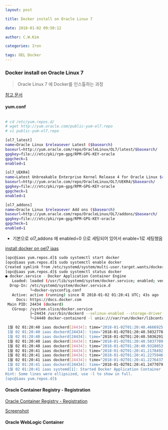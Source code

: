 ```yaml
---
layout: post 

title: Docker install on Oracle Linux 7 

date: 2018-01-02 09:50:12 

author: C.W.Kim 

categories: Iron

tags: OEL Docker 
---
```

### Docker install on Oracle Linux 7 ### 
> Oracle Linux 7 에 Docker를 인스톨하는 과정

[참고 문서](https://blogs.oracle.com/hlsu/install-docker-on-oracle-linux-7)

#### yum.conf ####

```bash

# cd /etc/yum.repos.d/
# wget http://yum.oracle.com/public-yum-ol7.repo
# vi public-yum-ol7.repo

[ol7_latest]
name=Oracle Linux $releasever Latest ($basearch)
baseurl=http://yum.oracle.com/repo/OracleLinux/OL7/latest/$basearch/
gpgkey=file:///etc/pki/rpm-gpg/RPM-GPG-KEY-oracle
gpgcheck=1
enabled=1

[ol7_UEKR4]
name=Latest Unbreakable Enterprise Kernel Release 4 for Oracle Linux $releasever ($basearch)
baseurl=http://yum.oracle.com/repo/OracleLinux/OL7/UEKR4/$basearch/
gpgkey=file:///etc/pki/rpm-gpg/RPM-GPG-KEY-oracle
gpgcheck=1
enabled=1

[ol7_addons]
name=Oracle Linux $releasever Add ons ($basearch)
baseurl=http://yum.oracle.com/repo/OracleLinux/OL7/addons/$basearch/
gpgkey=file:///etc/pki/rpm-gpg/RPM-GPG-KEY-oracle
gpgcheck=1
enabled=1

```

* 기본으로 ol7_addons 에 enabled=0 으로 세팅되어 있어서 enable=1로 세팅했음

[install docker on oel7 iaas](https://ironhub.github.io/assets/screenshots/install_docker_on_oel7.png)

```bash
[opc@iaas yum.repos.d]$ sudo systemctl start docker
[opc@iaas yum.repos.d]$ sudo systemctl enable docker
Created symlink from /etc/systemd/system/multi-user.target.wants/docker.service to /usr/lib/systemd/system/docker.service.
[opc@iaas yum.repos.d]$ sudo systemctl status docker
● docker.service - Docker Application Container Engine
   Loaded: loaded (/usr/lib/systemd/system/docker.service; enabled; vendor preset: disabled)
  Drop-In: /etc/systemd/system/docker.service.d
           └─docker-sysconfig.conf
   Active: active (running) since 화 2018-01-02 01:20:41 UTC; 43s ago
     Docs: https://docs.docker.com
 Main PID: 24434 (dockerd)
   CGroup: /system.slice/docker.service
           ├─24434 /usr/bin/dockerd --selinux-enabled --storage-driver devicemapper --storage-opt...
           └─24440 docker-containerd -l unix:///var/run/docker/libcontainerd/docker-containerd.so...

 1월 02 01:20:40 iaas dockerd[24434]: time="2018-01-02T01:20:40.466692570Z" level=warning ms...tem"
 1월 02 01:20:40 iaas dockerd[24434]: time="2018-01-02T01:20:40.503277853Z" level=info msg="...nds"
 1월 02 01:20:40 iaas dockerd[24434]: time="2018-01-02T01:20:40.503629138Z" level=warning ms...und"
 1월 02 01:20:40 iaas dockerd[24434]: time="2018-01-02T01:20:40.503770904Z" level=info msg="...rt."
 1월 02 01:20:40 iaas dockerd[24434]: time="2018-01-02T01:20:40.932805359Z" level=info msg="...ess"
 1월 02 01:20:41 iaas dockerd[24434]: time="2018-01-02T01:20:41.217849290Z" level=info msg="...ne."
 1월 02 01:20:41 iaas dockerd[24434]: time="2018-01-02T01:20:41.227594625Z" level=info msg="...ion"
 1월 02 01:20:41 iaas dockerd[24434]: time="2018-01-02T01:20:41.227643779Z" level=info msg="...2-ol
 1월 02 01:20:41 iaas dockerd[24434]: time="2018-01-02T01:20:41.247707919Z" level=info msg="...ock"
 1월 02 01:20:41 iaas systemd[1]: Started Docker Application Container Engine.
Hint: Some lines were ellipsized, use -l to show in full.
[opc@iaas yum.repos.d]$
```



#### Oracle Container Registry - Registration ####

[Oracle Container Registry - Registration ](http://container-registry.oracle.com/)

[Screenshot ](https://ironhub.github.io/assets/screenshots/OracleContainerRegistry.png)

#### Oracle WebLogic Container ####



